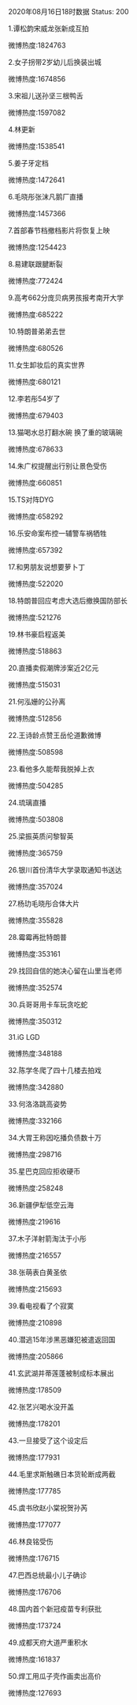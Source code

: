 2020年08月16日18时数据
Status: 200

1.谭松韵宋威龙张新成互拍

微博热度:1824763

2.女子拐带2岁幼儿后换装出城

微博热度:1674856

3.宋祖儿送孙坚三根鸭舌

微博热度:1597082

4.林更新

微博热度:1538541

5.姜子牙定档

微博热度:1472641

6.毛晓彤张沫凡鹅厂直播

微博热度:1457366

7.首部春节档撤档影片将恢复上映

微博热度:1254423

8.易建联跟腱断裂

微博热度:772424

9.高考662分庞贝病男孩报考南开大学

微博热度:685222

10.特朗普弟弟去世

微博热度:680526

11.女生卸妆后的真实世界

微博热度:680121

12.李若彤54岁了

微博热度:679403

13.猫喝水总打翻水碗 换了重的玻璃碗

微博热度:678633

14.朱广权提醒出行别让景色受伤

微博热度:660851

15.TS对阵DYG

微博热度:658292

16.乐安命案布控一辅警车祸牺牲

微博热度:657392

17.和男朋友说想要萝卜丁

微博热度:522020

18.特朗普回应考虑大选后撤换国防部长

微博热度:521276

19.林书豪启程返美

微博热度:518863

20.直播卖假潮牌涉案近2亿元

微博热度:515031

21.何泓姗的公孙离

微博热度:512856

22.王诗龄点赞王岳伦道歉微博

微博热度:508598

23.看他多久能帮我脱掉上衣

微博热度:504285

24.琉璃直播

微博热度:503808

25.梁振英质问黎智英

微博热度:365759

26.银川首份清华大学录取通知书送达

微博热度:357024

27.杨玏毛晓彤合体大片

微博热度:355828

28.霉霉再批特朗普

微博热度:353161

29.找回自信的她决心留在山里当老师

微博热度:352574

30.兵哥哥用卡车玩贪吃蛇

微博热度:350312

31.iG LGD

微博热度:348188

32.陈学冬爬了四十几楼去拍戏

微博热度:342880

33.何洛洛跳高姿势

微博热度:332166

34.大胃王称因吃播负债数十万

微博热度:298716

35.星巴克回应拒收硬币

微博热度:258248

36.新疆伊犁低空云海

微博热度:219616

37.木子洋射箭淘汰于小彤

微博热度:216557

38.张萌表白黄圣依

微博热度:215693

39.看电视看了个寂寞

微博热度:210898

40.潜逃15年涉黑恶嫌犯被遣返回国

微博热度:205866

41.玄武湖并蒂莲蓬被制成标本展出

微博热度:178509

42.张艺兴喝水没开盖

微博热度:178201

43.一旦接受了这个设定后

微博热度:177931

44.毛里求斯触礁日本货轮断成两截

微博热度:177785

45.虞书欣赵小棠祝贺孙芮

微博热度:177077

46.林良铭受伤

微博热度:176715

47.巴西总统最小儿子确诊

微博热度:176706

48.国内首个新冠疫苗专利获批

微博热度:173724

49.成都天府大道严重积水

微博热度:161837

50.焊工用瓜子壳作画卖出高价

微博热度:127693


